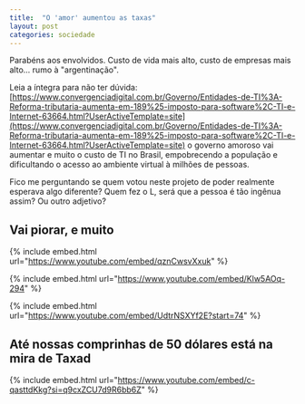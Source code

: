 ```yaml
---
title:  "O 'amor' aumentou as taxas"
layout: post
categories: sociedade 
---
```


Parabéns aos envolvidos. Custo de vida mais alto, custo de empresas mais alto... rumo à "argentinação".   


Leia a íntegra para não ter dúvida: [https://www.convergenciadigital.com.br/Governo/Entidades-de-TI%3A-Reforma-tributaria-aumenta-em-189%25-imposto-para-software%2C-TI-e-Internet-63664.html?UserActiveTemplate=site](https://www.convergenciadigital.com.br/Governo/Entidades-de-TI%3A-Reforma-tributaria-aumenta-em-189%25-imposto-para-software%2C-TI-e-Internet-63664.html?UserActiveTemplate=site) o governo amoroso vai aumentar e muito o custo de TI no Brasil, empobrecendo a população e dificultando o acesso ao ambiente virtual à milhões de pessoas. 

Fico me perguntando se quem votou neste projeto de poder realmente esperava algo diferente? Quem fez o L, será que a pessoa é tão ingênua assim? Ou outro adjetivo? 

## Vai piorar, e muito 

{% include embed.html url="https://www.youtube.com/embed/qznCwsvXxuk" %}

{% include embed.html url="https://www.youtube.com/embed/Klw5AOq-294" %}

{% include embed.html url="https://www.youtube.com/embed/UdtrNSXYf2E?start=74" %}

## Até nossas comprinhas de 50 dólares está na mira de Taxad 

{% include embed.html url="https://www.youtube.com/embed/c-qasttdKkg?si=q9cxZCU7d9R6bb6Z" %}


